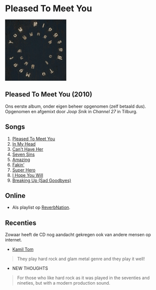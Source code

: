 # Pleased To Meet You

![Pleased To Meet You](albums/pleasedtomeetyou/pleasedtomeetyou.jpg#albumcover)

## Pleased To Meet You (2010)

Ons eerste album, onder eigen beheer opgenomen (zelf betaald dus).
Opgenomen en afgemixt door _Joop Snik_ in _Channel 27_ in Tilburg.

## Songs

1. [Pleased To Meet You](albums/pleasedtomeetyou/pleasedtomeetyou.mp3)
2. [In My Head](albums/pleasedtomeetyou/inmyhead.mp3)
3. [Can't Have Her](albums/pleasedtomeetyou/canthaveher.mp3)
4. [Seven Sins](albums/pleasedtomeetyou/sevensins.mp3)
5. [Amazing](albums/pleasedtomeetyou/amazing.mp3)
6. [Fakin'](albums/pleasedtomeetyou/fakin.mp3)
7. [Super Hero](albums/pleasedtomeetyou/superhero.mp3)
8. [I Hope You Will](albums/pleasedtomeetyou/ihopeyouwill.mp3)
9. [Breaking Up (Sad Goodbyes)](albums/pleasedtomeetyou/breakingup.mp3)

## Online

* Als playlist op [ReverbNation](http://www.reverbnation.com/playlist/view_playlist/1574308?page_object=artist_795369).

## Recenties

Zowaar heeft de CD nog aandacht gekregen ook van andere mensen op internet.

* [Kamil Tom](http://kamil-tom.webnode.cz/products/bunch-of-bunks1/)
> They play hard rock and glam metal genre and they play it well!

* NEW THOUGHTS
> For those who like hard rock as it was played in the seventies and nineties, but with a modern production sound.
